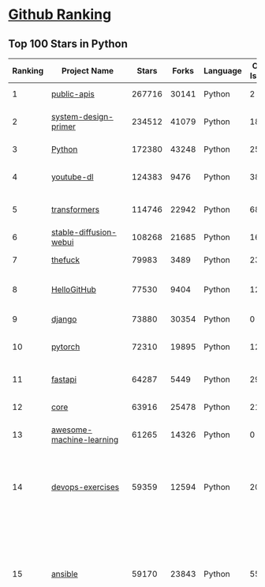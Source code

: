 [Github Ranking](../README.md)
==========

## Top 100 Stars in Python

| Ranking | Project Name | Stars | Forks | Language | Open Issues | Description | Last Commit |
| ------- | ------------ | ----- | ----- | -------- | ----------- | ----------- | ----------- |
| 1 | [public-apis](https://github.com/public-apis/public-apis) | 267716 | 30141 | Python | 2 | A collective list of free APIs | 2023-11-05T05:47:47Z |
| 2 | [system-design-primer](https://github.com/donnemartin/system-design-primer) | 234512 | 41079 | Python | 186 | Learn how to design large-scale systems. Prep for the system design interview.  Includes Anki flashcards. | 2023-11-07T05:05:12Z |
| 3 | [Python](https://github.com/TheAlgorithms/Python) | 172380 | 43248 | Python | 25 | All Algorithms implemented in Python | 2023-11-07T00:49:16Z |
| 4 | [youtube-dl](https://github.com/ytdl-org/youtube-dl) | 124383 | 9476 | Python | 3834 | Command-line program to download videos from YouTube.com and other video sites | 2023-11-06T11:05:17Z |
| 5 | [transformers](https://github.com/huggingface/transformers) | 114746 | 22942 | Python | 683 | 🤗 Transformers: State-of-the-art Machine Learning for Pytorch, TensorFlow, and JAX. | 2023-11-07T10:02:50Z |
| 6 | [stable-diffusion-webui](https://github.com/AUTOMATIC1111/stable-diffusion-webui) | 108268 | 21685 | Python | 1605 | Stable Diffusion web UI | 2023-11-07T08:33:43Z |
| 7 | [thefuck](https://github.com/nvbn/thefuck) | 79983 | 3489 | Python | 232 | Magnificent app which corrects your previous console command. | 2023-10-08T16:57:40Z |
| 8 | [HelloGitHub](https://github.com/521xueweihan/HelloGitHub) | 77530 | 9404 | Python | 122 | :octocat: 分享 GitHub 上有趣、入门级的开源项目。Share interesting, entry-level open source projects on GitHub. | 2023-11-05T18:42:00Z |
| 9 | [django](https://github.com/django/django) | 73880 | 30354 | Python | 0 | The Web framework for perfectionists with deadlines. | 2023-11-06T22:13:53Z |
| 10 | [pytorch](https://github.com/pytorch/pytorch) | 72310 | 19895 | Python | 12289 | Tensors and Dynamic neural networks in Python with strong GPU acceleration | 2023-11-07T09:59:51Z |
| 11 | [fastapi](https://github.com/tiangolo/fastapi) | 64287 | 5449 | Python | 29 | FastAPI framework, high performance, easy to learn, fast to code, ready for production | 2023-11-06T19:12:24Z |
| 12 | [core](https://github.com/home-assistant/core) | 63916 | 25478 | Python | 2106 | :house_with_garden: Open source home automation that puts local control and privacy first. | 2023-11-07T10:03:17Z |
| 13 | [awesome-machine-learning](https://github.com/josephmisiti/awesome-machine-learning) | 61265 | 14326 | Python | 0 | A curated list of awesome Machine Learning frameworks, libraries and software. | 2023-10-30T15:31:36Z |
| 14 | [devops-exercises](https://github.com/bregman-arie/devops-exercises) | 59359 | 12594 | Python | 20 | Linux, Jenkins, AWS, SRE, Prometheus, Docker, Python, Ansible, Git, Kubernetes, Terraform, OpenStack, SQL, NoSQL, Azure, GCP, DNS, Elastic, Network, Virtualization. DevOps Interview Questions | 2023-11-07T09:02:56Z |
| 15 | [ansible](https://github.com/ansible/ansible) | 59170 | 23843 | Python | 553 | Ansible is a radically simple IT automation platform that makes your applications and systems easier to deploy and maintain. Automate everything from code deployment to network configuration to cloud management, in a language that approaches plain English, using SSH, with no agents to install on remote systems. https://docs.ansible.com. | 2023-11-07T07:25:22Z |
| 16 | [funNLP](https://github.com/fighting41love/funNLP) | 58619 | 13667 | Python | 18 | 中英文敏感词、语言检测、中外手机/电话归属地/运营商查询、名字推断性别、手机号抽取、身份证抽取、邮箱抽取、中日文人名库、中文缩写库、拆字词典、词汇情感值、停用词、反动词表、暴恐词表、繁简体转换、英文模拟中文发音、汪峰歌词生成器、职业名称词库、同义词库、反义词库、否定词库、汽车品牌词库、汽车零件词库、连续英文切割、各种中文词向量、公司名字大全、古诗词库、IT词库、财经词库、成语词库、地名词库、历史名人词库、诗词词库、医学词库、饮食词库、法律词库、汽车词库、动物词库、中文聊天语料、中文谣言数据、百度中文问答数据集、句子相似度匹配算法集合、bert资源、文本生成&摘要相关工具、cocoNLP信息抽取工具、国内电话号码正则匹配、清华大学XLORE:中英文跨语言百科知识图谱、清华大学人工智能技术系列报告、自然语言生成、NLU太难了系列、自动对联数据及机器人、用户名黑名单列表、罪名法务名词及分类模型、微信公众号语料、cs224n深度学习自然语言处理课程、中文手写汉字识别、中文自然语言处理 语料/数据集、变量命名神器、分词语料库+代码、任务型对话英文数据集、ASR 语音数据集 + 基于深度学习的中文语音识别系统、笑声检测器、Microsoft多语言数字/单位/如日期时间识别包、中华新华字典数据库及api(包括常用歇后语、成语、词语和汉字)、文档图谱自动生成、SpaCy 中文模型、Common Voice语音识别数据集新版、神经网络关系抽取、基于bert的命名实体识别、关键词(Keyphrase)抽取包pke、基于医疗领域知识图谱的问答系统、基于依存句法与语义角色标注的事件三元组抽取、依存句法分析4万句高质量标注数据、cnocr：用来做中文OCR的Python3包、中文人物关系知识图谱项目、中文nlp竞赛项目及代码汇总、中文字符数据、speech-aligner: 从“人声语音”及其“语言文本”产生音素级别时间对齐标注的工具、AmpliGraph: 知识图谱表示学习(Python)库：知识图谱概念链接预测、Scattertext 文本可视化(python)、语言/知识表示工具：BERT & ERNIE、中文对比英文自然语言处理NLP的区别综述、Synonyms中文近义词工具包、HarvestText领域自适应文本挖掘工具（新词发现-情感分析-实体链接等）、word2word：(Python)方便易用的多语言词-词对集：62种语言/3,564个多语言对、语音识别语料生成工具：从具有音频/字幕的在线视频创建自动语音识别(ASR)语料库、构建医疗实体识别的模型（包含词典和语料标注）、单文档非监督的关键词抽取、Kashgari中使用gpt-2语言模型、开源的金融投资数据提取工具、文本自动摘要库TextTeaser: 仅支持英文、人民日报语料处理工具集、一些关于自然语言的基本模型、基于14W歌曲知识库的问答尝试--功能包括歌词接龙and已知歌词找歌曲以及歌曲歌手歌词三角关系的问答、基于Siamese bilstm模型的相似句子判定模型并提供训练数据集和测试数据集、用Transformer编解码模型实现的根据Hacker News文章标题自动生成评论、用BERT进行序列标记和文本分类的模板代码、LitBank：NLP数据集——支持自然语言处理和计算人文学科任务的100部带标记英文小说语料、百度开源的基准信息抽取系统、虚假新闻数据集、Facebook: LAMA语言模型分析，提供Transformer-XL/BERT/ELMo/GPT预训练语言模型的统一访问接口、CommonsenseQA：面向常识的英文QA挑战、中文知识图谱资料、数据及工具、各大公司内部里大牛分享的技术文档 PDF 或者 PPT、自然语言生成SQL语句（英文）、中文NLP数据增强（EDA）工具、英文NLP数据增强工具 、基于医药知识图谱的智能问答系统、京东商品知识图谱、基于mongodb存储的军事领域知识图谱问答项目、基于远监督的中文关系抽取、语音情感分析、中文ULMFiT-情感分析-文本分类-语料及模型、一个拍照做题程序、世界各国大规模人名库、一个利用有趣中文语料库 qingyun 训练出来的中文聊天机器人、中文聊天机器人seqGAN、省市区镇行政区划数据带拼音标注、教育行业新闻语料库包含自动文摘功能、开放了对话机器人-知识图谱-语义理解-自然语言处理工具及数据、中文知识图谱：基于百度百科中文页面-抽取三元组信息-构建中文知识图谱、masr: 中文语音识别-提供预训练模型-高识别率、Python音频数据增广库、中文全词覆盖BERT及两份阅读理解数据、ConvLab：开源多域端到端对话系统平台、中文自然语言处理数据集、基于最新版本rasa搭建的对话系统、基于TensorFlow和BERT的管道式实体及关系抽取、一个小型的证券知识图谱/知识库、复盘所有NLP比赛的TOP方案、OpenCLaP：多领域开源中文预训练语言模型仓库、UER：基于不同语料+编码器+目标任务的中文预训练模型仓库、中文自然语言处理向量合集、基于金融-司法领域(兼有闲聊性质)的聊天机器人、g2pC：基于上下文的汉语读音自动标记模块、Zincbase 知识图谱构建工具包、诗歌质量评价/细粒度情感诗歌语料库、快速转化「中文数字」和「阿拉伯数字」、百度知道问答语料库、基于知识图谱的问答系统、jieba_fast 加速版的jieba、正则表达式教程、中文阅读理解数据集、基于BERT等最新语言模型的抽取式摘要提取、Python利用深度学习进行文本摘要的综合指南、知识图谱深度学习相关资料整理、维基大规模平行文本语料、StanfordNLP 0.2.0：纯Python版自然语言处理包、NeuralNLP-NeuralClassifier：腾讯开源深度学习文本分类工具、端到端的封闭域对话系统、中文命名实体识别：NeuroNER vs. BertNER、新闻事件线索抽取、2019年百度的三元组抽取比赛：“科学空间队”源码、基于依存句法的开放域文本知识三元组抽取和知识库构建、中文的GPT2训练代码、ML-NLP - 机器学习(Machine Learning)NLP面试中常考到的知识点和代码实现、nlp4han:中文自然语言处理工具集(断句/分词/词性标注/组块/句法分析/语义分析/NER/N元语法/HMM/代词消解/情感分析/拼写检查、XLM：Facebook的跨语言预训练语言模型、用基于BERT的微调和特征提取方法来进行知识图谱百度百科人物词条属性抽取、中文自然语言处理相关的开放任务-数据集-当前最佳结果、CoupletAI - 基于CNN+Bi-LSTM+Attention 的自动对对联系统、抽象知识图谱、MiningZhiDaoQACorpus - 580万百度知道问答数据挖掘项目、brat rapid annotation tool: 序列标注工具、大规模中文知识图谱数据：1.4亿实体、数据增强在机器翻译及其他nlp任务中的应用及效果、allennlp阅读理解:支持多种数据和模型、PDF表格数据提取工具 、 Graphbrain：AI开源软件库和科研工具，目的是促进自动意义提取和文本理解以及知识的探索和推断、简历自动筛选系统、基于命名实体识别的简历自动摘要、中文语言理解测评基准，包括代表性的数据集&基准模型&语料库&排行榜、树洞 OCR 文字识别 、从包含表格的扫描图片中识别表格和文字、语声迁移、Python口语自然语言处理工具集(英文)、 similarity：相似度计算工具包，java编写、海量中文预训练ALBERT模型 、Transformers 2.0 、基于大规模音频数据集Audioset的音频增强 、Poplar：网页版自然语言标注工具、图片文字去除，可用于漫画翻译 、186种语言的数字叫法库、Amazon发布基于知识的人-人开放领域对话数据集 、中文文本纠错模块代码、繁简体转换 、 Python实现的多种文本可读性评价指标、类似于人名/地名/组织机构名的命名体识别数据集 、东南大学《知识图谱》研究生课程(资料)、. 英文拼写检查库 、 wwsearch是企业微信后台自研的全文检索引擎、CHAMELEON：深度学习新闻推荐系统元架构 、 8篇论文梳理BERT相关模型进展与反思、DocSearch：免费文档搜索引擎、 LIDA：轻量交互式对话标注工具 、aili - the fastest in-memory index in the East 东半球最快并发索引 、知识图谱车音工作项目、自然语言生成资源大全 、中日韩分词库mecab的Python接口库、中文文本摘要/关键词提取、汉字字符特征提取器 (featurizer)，提取汉字的特征（发音特征、字形特征）用做深度学习的特征、中文生成任务基准测评 、中文缩写数据集、中文任务基准测评 - 代表性的数据集-基准(预训练)模型-语料库-baseline-工具包-排行榜、PySS3：面向可解释AI的SS3文本分类器机器可视化工具 、中文NLP数据集列表、COPE - 格律诗编辑程序、doccano：基于网页的开源协同多语言文本标注工具 、PreNLP：自然语言预处理库、简单的简历解析器，用来从简历中提取关键信息、用于中文闲聊的GPT2模型：GPT2-chitchat、基于检索聊天机器人多轮响应选择相关资源列表(Leaderboards、Datasets、Papers)、(Colab)抽象文本摘要实现集锦(教程 、词语拼音数据、高效模糊搜索工具、NLP数据增广资源集、微软对话机器人框架 、 GitHub Typo Corpus：大规模GitHub多语言拼写错误/语法错误数据集、TextCluster：短文本聚类预处理模块 Short text cluster、面向语音识别的中文文本规范化、BLINK：最先进的实体链接库、BertPunc：基于BERT的最先进标点修复模型、Tokenizer：快速、可定制的文本词条化库、中文语言理解测评基准，包括代表性的数据集、基准(预训练)模型、语料库、排行榜、spaCy 医学文本挖掘与信息提取 、 NLP任务示例项目代码集、 python拼写检查库、chatbot-list - 行业内关于智能客服、聊天机器人的应用和架构、算法分享和介绍、语音质量评价指标(MOSNet, BSSEval, STOI, PESQ, SRMR)、 用138GB语料训练的法文RoBERTa预训练语言模型 、BERT-NER-Pytorch：三种不同模式的BERT中文NER实验、无道词典 - 有道词典的命令行版本，支持英汉互查和在线查询、2019年NLP亮点回顾、 Chinese medical dialogue data 中文医疗对话数据集 、最好的汉字数字(中文数字)-阿拉伯数字转换工具、 基于百科知识库的中文词语多词义/义项获取与特定句子词语语义消歧、awesome-nlp-sentiment-analysis - 情感分析、情绪原因识别、评价对象和评价词抽取、LineFlow：面向所有深度学习框架的NLP数据高效加载器、中文医学NLP公开资源整理 、MedQuAD：(英文)医学问答数据集、将自然语言数字串解析转换为整数和浮点数、Transfer Learning in Natural Language Processing (NLP) 、面向语音识别的中文/英文发音辞典、Tokenizers：注重性能与多功能性的最先进分词器、CLUENER 细粒度命名实体识别 Fine Grained Named Entity Recognition、 基于BERT的中文命名实体识别、中文谣言数据库、NLP数据集/基准任务大列表、nlp相关的一些论文及代码, 包括主题模型、词向量(Word Embedding)、命名实体识别(NER)、文本分类(Text Classificatin)、文本生成(Text Generation)、文本相似性(Text Similarity)计算等，涉及到各种与nlp相关的算法，基于keras和tensorflow 、Python文本挖掘/NLP实战示例、 Blackstone：面向非结构化法律文本的spaCy pipeline和NLP模型通过同义词替换实现文本“变脸” 、中文 预训练 ELECTREA 模型: 基于对抗学习 pretrain Chinese Model 、albert-chinese-ner - 用预训练语言模型ALBERT做中文NER 、基于GPT2的特定主题文本生成/文本增广、开源预训练语言模型合集、多语言句向量包、编码、标记和实现：一种可控高效的文本生成方法、 英文脏话大列表 、attnvis：GPT2、BERT等transformer语言模型注意力交互可视化、CoVoST：Facebook发布的多语种语音-文本翻译语料库，包括11种语言(法语、德语、荷兰语、俄语、西班牙语、意大利语、土耳其语、波斯语、瑞典语、蒙古语和中文)的语音、文字转录及英文译文、Jiagu自然语言处理工具 - 以BiLSTM等模型为基础，提供知识图谱关系抽取 中文分词 词性标注 命名实体识别 情感分析 新词发现 关键词 文本摘要 文本聚类等功能、用unet实现对文档表格的自动检测，表格重建、NLP事件提取文献资源列表 、 金融领域自然语言处理研究资源大列表、CLUEDatasetSearch - 中英文NLP数据集：搜索所有中文NLP数据集，附常用英文NLP数据集 、medical_NER - 中文医学知识图谱命名实体识别 、(哈佛)讲因果推理的免费书、知识图谱相关学习资料/数据集/工具资源大列表、Forte：灵活强大的自然语言处理pipeline工具集 、Python字符串相似性算法库、PyLaia：面向手写文档分析的深度学习工具包、TextFooler：针对文本分类/推理的对抗文本生成模块、Haystack：灵活、强大的可扩展问答(QA)框架、中文关键短语抽取工具 | 2023-08-24T08:47:15Z |
| 17 | [cpython](https://github.com/python/cpython) | 56530 | 28103 | Python | 7051 | The Python programming language | 2023-11-07T09:59:05Z |
| 18 | [manim](https://github.com/3b1b/manim) | 54594 | 5533 | Python | 375 | Animation engine for explanatory math videos | 2023-11-06T17:42:17Z |
| 19 | [requests](https://github.com/psf/requests) | 50495 | 9230 | Python | 198 | A simple, yet elegant, HTTP library. | 2023-11-06T08:35:27Z |
| 20 | [scrapy](https://github.com/scrapy/scrapy) | 49163 | 10287 | Python | 455 | Scrapy, a fast high-level web crawling & scraping framework for Python. | 2023-11-07T08:34:35Z |
| 21 | [requests](https://github.com/psf/requests) | 50495 | 9230 | Python | 198 | A simple, yet elegant, HTTP library. | 2023-11-06T08:35:27Z |
| 22 | [d2l-zh](https://github.com/d2l-ai/d2l-zh) | 50492 | 9830 | Python | 0 | 《动手学深度学习》：面向中文读者、能运行、可讨论。中英文版被70多个国家的500多所大学用于教学。 | 2023-10-28T04:18:23Z |
| 23 | [face_recognition](https://github.com/ageitgey/face_recognition) | 50119 | 13209 | Python | 714 | The world's simplest facial recognition api for Python and the command line | 2023-11-06T06:38:09Z |
| 24 | [localstack](https://github.com/localstack/localstack) | 49894 | 3755 | Python | 347 | 💻 A fully functional local AWS cloud stack. Develop and test your cloud & Serverless apps offline | 2023-11-07T09:59:23Z |
| 25 | [scrapy](https://github.com/scrapy/scrapy) | 49163 | 10287 | Python | 455 | Scrapy, a fast high-level web crawling & scraping framework for Python. | 2023-11-07T08:34:35Z |
| 26 | [Real-Time-Voice-Cloning](https://github.com/CorentinJ/Real-Time-Voice-Cloning) | 48565 | 8298 | Python | 163 | Clone a voice in 5 seconds to generate arbitrary speech in real-time | 2023-10-29T20:46:40Z |
| 27 | [you-get](https://github.com/soimort/you-get) | 48413 | 9345 | Python | 0 | :arrow_double_down: Dumb downloader that scrapes the web | 2023-08-03T15:10:18Z |
| 28 | [gpt4free](https://github.com/xtekky/gpt4free) | 48091 | 12062 | Python | 116 | The official gpt4free repository \| various collection of powerful language models | 2023-11-07T02:19:12Z |
| 29 | [whisper](https://github.com/openai/whisper) | 47773 | 5470 | Python | 0 | Robust Speech Recognition via Large-Scale Weak Supervision | 2023-11-06T22:16:08Z |
| 30 | [faceswap](https://github.com/deepfakes/faceswap) | 47453 | 12734 | Python | 15 | Deepfakes Software For All | 2023-10-24T22:47:28Z |
| 31 | [gpt-engineer](https://github.com/AntonOsika/gpt-engineer) | 45403 | 7433 | Python | 20 | Specify what you want it to build, the AI asks for clarification, and then builds it. | 2023-11-06T10:45:42Z |
| 32 | [big-list-of-naughty-strings](https://github.com/minimaxir/big-list-of-naughty-strings) | 45367 | 2195 | Python | 62 | The Big List of Naughty Strings is a list of strings which have a high probability of causing issues when used as user-input data. | 2023-06-18T16:13:29Z |
| 33 | [llama](https://github.com/facebookresearch/llama) | 44762 | 7546 | Python | 255 | Inference code for LLaMA models | 2023-11-07T00:00:57Z |
| 34 | [openpilot](https://github.com/commaai/openpilot) | 43787 | 7889 | Python | 229 | openpilot is an open source driver assistance system. openpilot performs the functions of Automated Lane Centering and Adaptive Cruise Control for 250+ supported car makes and models. | 2023-11-07T09:54:56Z |
| 35 | [DeepFaceLab](https://github.com/iperov/DeepFaceLab) | 43197 | 9709 | Python | 541 | DeepFaceLab is the leading software for creating deepfakes. | 2023-10-24T10:56:48Z |
| 36 | [yolov5](https://github.com/ultralytics/yolov5) | 42893 | 14885 | Python | 157 | YOLOv5 🚀 in PyTorch > ONNX > CoreML > TFLite | 2023-11-06T22:56:29Z |
| 37 | [hackingtool](https://github.com/Z4nzu/hackingtool) | 40671 | 4497 | Python | 17 | ALL IN ONE Hacking Tool For Hackers | 2023-10-29T18:21:43Z |
| 38 | [pandas](https://github.com/pandas-dev/pandas) | 40244 | 16896 | Python | 3569 | Flexible and powerful data analysis / manipulation library for Python, providing labeled data structures similar to R data.frame objects, statistical functions, and much more | 2023-11-07T09:56:58Z |
| 39 | [CppCoreGuidelines](https://github.com/isocpp/CppCoreGuidelines) | 40153 | 5387 | Python | 234 | The C++ Core Guidelines are a set of tried-and-true guidelines, rules, and best practices about coding in C++ | 2023-11-04T22:37:35Z |
| 40 | [privateGPT](https://github.com/imartinez/privateGPT) | 39549 | 5250 | Python | 468 | Interact with your documents using the power of GPT, 100% privately, no data leaks | 2023-11-06T14:47:42Z |
| 41 | [TaskMatrix](https://github.com/microsoft/TaskMatrix) | 34262 | 3353 | Python | 206 | None | 2023-10-30T20:16:43Z |
| 42 | [python-cheatsheet](https://github.com/gto76/python-cheatsheet) | 33684 | 6193 | Python | 7 | Comprehensive Python Cheatsheet | 2023-11-05T10:00:34Z |
| 43 | [DragGAN](https://github.com/XingangPan/DragGAN) | 33662 | 3799 | Python | 124 | Official Code for DragGAN (SIGGRAPH 2023) | 2023-10-26T13:20:19Z |
| 44 | [shadowsocks](https://github.com/shadowsocks/shadowsocks) | 33476 | 18995 | Python | 0 | None | 2023-10-03T14:22:29Z |
| 45 | [gym](https://github.com/openai/gym) | 33016 | 8645 | Python | 69 | A toolkit for developing and comparing reinforcement learning algorithms. | 2023-10-22T22:49:37Z |
| 46 | [mitmproxy](https://github.com/mitmproxy/mitmproxy) | 32705 | 3852 | Python | 276 | An interactive TLS-capable intercepting HTTP proxy for penetration testers and software developers. | 2023-11-06T21:56:24Z |
| 47 | [airflow](https://github.com/apache/airflow) | 32299 | 13103 | Python | 759 | Apache Airflow - A platform to programmatically author, schedule, and monitor workflows | 2023-11-07T09:50:10Z |
| 48 | [XX-Net](https://github.com/XX-net/XX-Net) | 32278 | 7834 | Python | 7875 | A proxy tool to bypass GFW. | 2023-10-29T06:07:37Z |
| 49 | [open-interpreter](https://github.com/KillianLucas/open-interpreter) | 31766 | 2776 | Python | 118 | OpenAI's Code Interpreter in your terminal, running locally | 2023-11-06T07:30:01Z |
| 50 | [MockingBird](https://github.com/babysor/MockingBird) | 31693 | 4842 | Python | 445 | 🚀AI拟声: 5秒内克隆您的声音并生成任意语音内容 Clone a voice in 5 seconds to generate arbitrary speech in real-time | 2023-09-05T15:15:09Z |
| 51 | [jieba](https://github.com/fxsjy/jieba) | 31483 | 6738 | Python | 615 | 结巴中文分词 | 2022-07-17T00:34:33Z |
| 52 | [stablediffusion](https://github.com/Stability-AI/stablediffusion) | 31252 | 4137 | Python | 193 | High-Resolution Image Synthesis with Latent Diffusion Models | 2023-11-06T13:22:05Z |
| 53 | [HanLP](https://github.com/hankcs/HanLP) | 30698 | 8910 | Python | 7 | 中文分词 词性标注 命名实体识别 依存句法分析 成分句法分析 语义依存分析 语义角色标注 指代消解 风格转换 语义相似度 新词发现 关键词短语提取 自动摘要 文本分类聚类 拼音简繁转换 自然语言处理 | 2023-10-20T06:09:48Z |
| 54 | [MetaGPT](https://github.com/geekan/MetaGPT) | 30401 | 3539 | Python | 148 | 🌟 The Multi-Agent Framework: Given one line Requirement, return PRD, Design, Tasks, Repo | 2023-11-07T08:50:18Z |
| 55 | [ccxt](https://github.com/ccxt/ccxt) | 29509 | 7271 | Python | 739 | A JavaScript / TypeScript / Python / C# / PHP cryptocurrency trading API with support for more than 100 bitcoin/altcoin exchanges | 2023-11-07T09:52:37Z |
| 56 | [DeepSpeed](https://github.com/microsoft/DeepSpeed) | 29382 | 3568 | Python | 719 | DeepSpeed is a deep learning optimization library that makes distributed training and inference easy, efficient, and effective. | 2023-11-07T08:25:18Z |
| 57 | [Python](https://github.com/geekcomputers/Python) | 28609 | 12084 | Python | 237 | My Python Examples | 2023-11-06T07:18:54Z |
| 58 | [ray](https://github.com/ray-project/ray) | 28508 | 4891 | Python | 3041 | Ray is a unified framework for scaling AI and Python applications. Ray consists of a core distributed runtime and a set of AI Libraries for accelerating ML workloads. | 2023-11-07T07:04:25Z |
| 59 | [streamlit](https://github.com/streamlit/streamlit) | 28317 | 2521 | Python | 666 | Streamlit — A faster way to build and share data apps. | 2023-11-07T06:51:49Z |
| 60 | [pytorch-tutorial](https://github.com/yunjey/pytorch-tutorial) | 28048 | 7915 | Python | 65 | PyTorch Tutorial for Deep Learning Researchers | 2023-08-15T10:17:50Z |
| 61 | [python-fire](https://github.com/google/python-fire) | 25460 | 1462 | Python | 123 | Python Fire is a library for automatically generating command line interfaces (CLIs) from absolutely any Python object. | 2023-10-08T11:01:26Z |
| 62 | [CheatSheetSeries](https://github.com/OWASP/CheatSheetSeries) | 25033 | 3570 | Python | 44 | The OWASP Cheat Sheet Series was created to provide a concise collection of high value information on specific application security topics. | 2023-10-29T05:25:31Z |
| 63 | [YouCompleteMe](https://github.com/ycm-core/YouCompleteMe) | 25011 | 2830 | Python | 14 | A code-completion engine for Vim | 2023-11-06T20:50:47Z |
| 64 | [numpy](https://github.com/numpy/numpy) | 24916 | 8747 | Python | 1974 | The fundamental package for scientific computing with Python. | 2023-11-07T09:51:19Z |
| 65 | [ControlNet](https://github.com/lllyasviel/ControlNet) | 24795 | 2299 | Python | 313 | Let us control diffusion models! | 2023-11-02T18:49:09Z |
| 66 | [OpenBBTerminal](https://github.com/OpenBB-finance/OpenBBTerminal) | 24710 | 2458 | Python | 249 | Investment Research for Everyone, Everywhere. | 2023-11-07T08:40:06Z |
| 67 | [professional-programming](https://github.com/charlax/professional-programming) | 23982 | 2050 | Python | 0 | A collection of learning resources for curious software engineers | 2023-10-30T02:32:05Z |
| 68 | [Real-ESRGAN](https://github.com/xinntao/Real-ESRGAN) | 23508 | 3002 | Python | 412 | Real-ESRGAN aims at developing Practical Algorithms for General Image/Video Restoration. | 2023-08-27T07:12:13Z |
| 69 | [python-telegram-bot](https://github.com/python-telegram-bot/python-telegram-bot) | 23456 | 5011 | Python | 10 | We have made you a wrapper you can't refuse | 2023-11-06T20:29:50Z |
| 70 | [cascadia-code](https://github.com/microsoft/cascadia-code) | 23378 | 785 | Python | 118 | This is a fun, new monospaced font that includes programming ligatures and is designed to enhance the modern look and feel of the Windows Terminal. | 2023-11-03T22:11:48Z |
| 71 | [freqtrade](https://github.com/freqtrade/freqtrade) | 23315 | 5370 | Python | 36 | Free, open source crypto trading bot | 2023-11-07T04:30:37Z |
| 72 | [gradio](https://github.com/gradio-app/gradio) | 23244 | 1654 | Python | 430 | Build and share delightful machine learning apps, all in Python. 🌟 Star to support our work! | 2023-11-07T09:45:47Z |
| 73 | [wttr.in](https://github.com/chubin/wttr.in) | 22562 | 1046 | Python | 273 | :partly_sunny: The right way to check the weather | 2023-11-06T17:37:40Z |
| 74 | [ML-From-Scratch](https://github.com/eriklindernoren/ML-From-Scratch) | 22497 | 4417 | Python | 31 | Machine Learning From Scratch. Bare bones NumPy implementations of machine learning models and algorithms with a focus on accessibility. Aims to cover everything from linear regression to deep learning. | 2023-10-15T06:05:06Z |
| 75 | [celery](https://github.com/celery/celery) | 22482 | 4568 | Python | 585 | Distributed Task Queue (development branch) | 2023-11-07T09:36:53Z |
| 76 | [locust](https://github.com/locustio/locust) | 22409 | 2817 | Python | 13 | Write scalable load tests in plain Python 🚗💨 | 2023-11-06T15:44:56Z |
| 77 | [jumpserver](https://github.com/jumpserver/jumpserver) | 22337 | 5184 | Python | 56 | JumpServer 是广受欢迎的开源堡垒机，是符合 4A 规范的专业运维安全审计系统。 | 2023-11-07T07:47:58Z |
| 78 | [algo](https://github.com/wangzheng0822/algo) | 22303 | 7021 | Python | 102 | 数据结构和算法必知必会的50个代码实现 | 2023-09-05T07:41:51Z |
| 79 | [vnpy](https://github.com/vnpy/vnpy) | 22083 | 8221 | Python | 14 | 基于Python的开源量化交易平台开发框架 | 2023-10-20T12:28:20Z |
| 80 | [JARVIS](https://github.com/microsoft/JARVIS) | 22054 | 1894 | Python | 69 | JARVIS, a system to connect LLMs with ML community. Paper: https://arxiv.org/pdf/2303.17580.pdf | 2023-10-24T17:41:40Z |
| 81 | [algorithms](https://github.com/keon/algorithms) | 23066 | 4591 | Python | 56 | Minimal examples of data structures and algorithms in Python | 2023-11-07T06:08:41Z |
| 82 | [wttr.in](https://github.com/chubin/wttr.in) | 22562 | 1046 | Python | 273 | :partly_sunny: The right way to check the weather | 2023-11-06T17:37:40Z |
| 83 | [ML-From-Scratch](https://github.com/eriklindernoren/ML-From-Scratch) | 22497 | 4417 | Python | 31 | Machine Learning From Scratch. Bare bones NumPy implementations of machine learning models and algorithms with a focus on accessibility. Aims to cover everything from linear regression to deep learning. | 2023-10-15T06:05:06Z |
| 84 | [celery](https://github.com/celery/celery) | 22482 | 4568 | Python | 585 | Distributed Task Queue (development branch) | 2023-11-07T09:36:53Z |
| 85 | [locust](https://github.com/locustio/locust) | 22409 | 2817 | Python | 13 | Write scalable load tests in plain Python 🚗💨 | 2023-11-06T15:44:56Z |
| 86 | [jumpserver](https://github.com/jumpserver/jumpserver) | 22337 | 5184 | Python | 56 | JumpServer 是广受欢迎的开源堡垒机，是符合 4A 规范的专业运维安全审计系统。 | 2023-11-07T07:47:58Z |
| 87 | [algo](https://github.com/wangzheng0822/algo) | 22303 | 7021 | Python | 102 | 数据结构和算法必知必会的50个代码实现 | 2023-09-05T07:41:51Z |
| 88 | [vnpy](https://github.com/vnpy/vnpy) | 22083 | 8221 | Python | 14 | 基于Python的开源量化交易平台开发框架 | 2023-10-20T12:28:20Z |
| 89 | [JARVIS](https://github.com/microsoft/JARVIS) | 22054 | 1894 | Python | 69 | JARVIS, a system to connect LLMs with ML community. Paper: https://arxiv.org/pdf/2303.17580.pdf | 2023-10-24T17:41:40Z |
| 90 | [NLP-progress](https://github.com/sebastianruder/NLP-progress) | 21972 | 3586 | Python | 35 | Repository to track the progress in Natural Language Processing (NLP), including the datasets and the current state-of-the-art for the most common NLP tasks. | 2023-11-02T21:57:40Z |
| 91 | [tornado](https://github.com/tornadoweb/tornado) | 21321 | 5550 | Python | 186 | Tornado is a Python web framework and asynchronous networking library, originally developed at FriendFeed. | 2023-11-06T17:21:16Z |
| 92 | [examples](https://github.com/pytorch/examples) | 21042 | 9356 | Python | 164 | A set of examples around pytorch in Vision, Text, Reinforcement Learning, etc. | 2023-11-03T14:44:42Z |
| 93 | [pytorch-CycleGAN-and-pix2pix](https://github.com/junyanz/pytorch-CycleGAN-and-pix2pix) | 20900 | 6010 | Python | 499 | Image-to-Image Translation in PyTorch | 2023-10-24T01:12:34Z |
| 94 | [cookiecutter](https://github.com/cookiecutter/cookiecutter) | 20606 | 1952 | Python | 187 | A cross-platform command-line utility that creates projects from cookiecutters (project templates), e.g. Python package projects, C projects. | 2023-10-30T20:40:51Z |
| 95 | [macOS-Security-and-Privacy-Guide](https://github.com/drduh/macOS-Security-and-Privacy-Guide) | 20524 | 1436 | Python | 10 | Guide to securing and improving privacy on macOS | 2023-10-15T23:31:32Z |
| 96 | [so-vits-svc](https://github.com/svc-develop-team/so-vits-svc) | 20454 | 3966 | Python | 21 | SoftVC VITS Singing Voice Conversion | 2023-10-09T17:39:23Z |
| 97 | [kitty](https://github.com/kovidgoyal/kitty) | 20254 | 871 | Python | 15 | Cross-platform, fast, feature-rich, GPU based terminal | 2023-11-06T21:47:10Z |
| 98 | [PythonRobotics](https://github.com/AtsushiSakai/PythonRobotics) | 20144 | 6160 | Python | 18 | Python sample codes for robotics algorithms. | 2023-11-06T23:15:51Z |
| 99 | [gpt-2](https://github.com/openai/gpt-2) | 20070 | 5157 | Python | 121 | Code for the paper "Language Models are Unsupervised Multitask Learners" | 2023-10-05T05:44:08Z |
| 100 | [Awesome-Linux-Software](https://github.com/luong-komorebi/Awesome-Linux-Software) | 19995 | 1965 | Python | 7 | 🐧 A list of awesome Linux softwares  | 2023-10-04T06:20:06Z |

